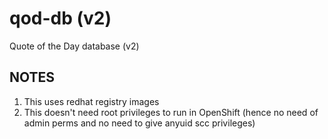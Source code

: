 # qod-db (v2)

Quote of the Day database (v2) 
## NOTES
1) This uses redhat registry images
2) This doesn't need root privileges to run in OpenShift (hence no need of admin perms and no need to give anyuid scc privileges)


